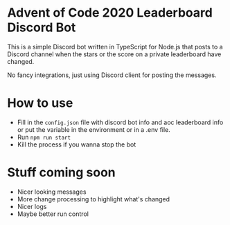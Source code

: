# Advent of Code 2020 Leaderboard Discord Bot

This is a simple Discord bot written in TypeScript for Node.js that posts to a Discord channel when the stars or the
score on a private leaderboard have changed.

No fancy integrations, just using Discord client for posting the messages.

# How to use

- Fill in the `config.json` file with discord bot info and aoc leaderboard info or put the variable in the environment
  or in a .env file.
- Run `npm run start`
- Kill the process if you wanna stop the bot

# Stuff coming soon

- Nicer looking messages
- More change processing to highlight what's changed
- Nicer logs
- Maybe better run control
